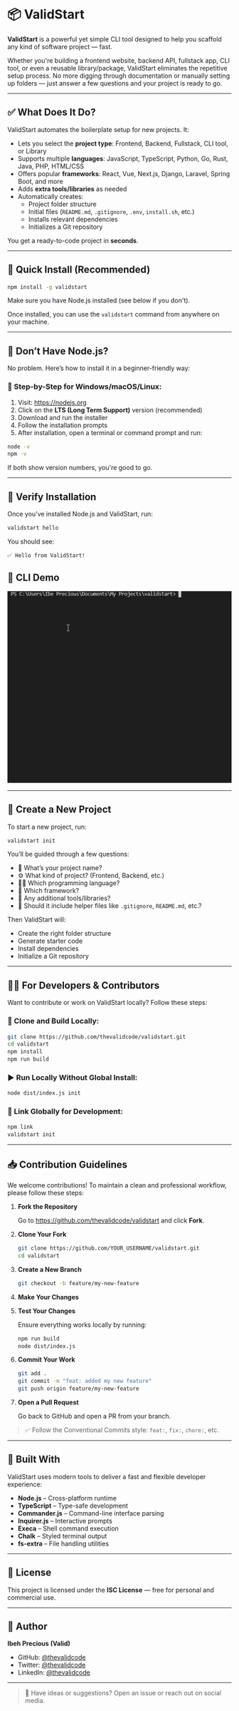 # 📦 ValidStart

**ValidStart** is a powerful yet simple CLI tool designed to help you scaffold any kind of software project — fast.

Whether you're building a frontend website, backend API, fullstack app, CLI tool, or even a reusable library/package, ValidStart eliminates the repetitive setup process. No more digging through documentation or manually setting up folders — just answer a few questions and your project is ready to go.

---

## ✅ What Does It Do?

ValidStart automates the boilerplate setup for new projects. It:

- Lets you select the **project type**: Frontend, Backend, Fullstack, CLI tool, or Library
- Supports multiple **languages**: JavaScript, TypeScript, Python, Go, Rust, Java, PHP, HTML/CSS
- Offers popular **frameworks**: React, Vue, Next.js, Django, Laravel, Spring Boot, and more
- Adds **extra tools/libraries** as needed
- Automatically creates:
  - Project folder structure
  - Initial files (`README.md`, `.gitignore`, `.env`, `install.sh`, etc.)
  - Installs relevant dependencies
  - Initializes a Git repository

You get a ready-to-code project in **seconds**.

---

## 🚀 Quick Install (Recommended)

```bash
npm install -g validstart
```

Make sure you have Node.js installed (see below if you don't).

Once installed, you can use the `validstart` command from anywhere on your machine.

---

## 🧰 Don’t Have Node.js?

No problem. Here’s how to install it in a beginner-friendly way:

### 🔧 Step-by-Step for Windows/macOS/Linux:

1. Visit: https://nodejs.org
2. Click on the **LTS (Long Term Support)** version (recommended)
3. Download and run the installer
4. Follow the installation prompts
5. After installation, open a terminal or command prompt and run:

```bash
node -v
npm -v
```

If both show version numbers, you're good to go.

---

## 🧪 Verify Installation

Once you’ve installed Node.js and ValidStart, run:

```bash
validstart hello
```

You should see:

```bash
✅ Hello from ValidStart!
```

## 🎥 CLI Demo

![ValidStart CLI Demo](./public/assets/validstart-demo.gif)

---

## 📁 Create a New Project

To start a new project, run:

```bash
validstart init
```

You’ll be guided through a few questions:

- 📛 What’s your project name?
- ⚙️ What kind of project? (Frontend, Backend, etc.)
- 🧑‍💻 Which programming language?
- 🧱 Which framework?
- 🧩 Any additional tools/libraries?
- 📄 Should it include helper files like `.gitignore`, `README.md`, etc.?

Then ValidStart will:

- Create the right folder structure
- Generate starter code
- Install dependencies
- Initialize a Git repository

---

## 🧑‍💻 For Developers & Contributors

Want to contribute or work on ValidStart locally? Follow these steps:

### 🔧 Clone and Build Locally:

```bash
git clone https://github.com/thevalidcode/validstart.git
cd validstart
npm install
npm run build
```

### ▶️ Run Locally Without Global Install:

```bash
node dist/index.js init
```

### 🔗 Link Globally for Development:

```bash
npm link
validstart init
```

---

## 📥 Contribution Guidelines

We welcome contributions! To maintain a clean and professional workflow, please follow these steps:

1. **Fork the Repository**

   Go to https://github.com/thevalidcode/validstart and click **Fork**.

2. **Clone Your Fork**

   ```bash
   git clone https://github.com/YOUR_USERNAME/validstart.git
   cd validstart
   ```

3. **Create a New Branch**

   ```bash
   git checkout -b feature/my-new-feature
   ```

4. **Make Your Changes**

5. **Test Your Changes**

   Ensure everything works locally by running:

   ```bash
   npm run build
   node dist/index.js
   ```

6. **Commit Your Work**

   ```bash
   git add .
   git commit -m "feat: added my new feature"
   git push origin feature/my-new-feature
   ```

7. **Open a Pull Request**

   Go back to GitHub and open a PR from your branch.

> ✅ Follow the Conventional Commits style: `feat:`, `fix:`, `chore:`, etc.

---

## 🔨 Built With

ValidStart uses modern tools to deliver a fast and flexible developer experience:

- **Node.js** – Cross-platform runtime
- **TypeScript** – Type-safe development
- **Commander.js** – Command-line interface parsing
- **Inquirer.js** – Interactive prompts
- **Execa** – Shell command execution
- **Chalk** – Styled terminal output
- **fs-extra** – File handling utilities

---

## 📄 License

This project is licensed under the **ISC License** — free for personal and commercial use.

---

## 👤 Author

**Ibeh Precious (Valid)**

- GitHub: [@thevalidcode](https://github.com/thevalidcode)
- Twitter: [@thevalidcode](https://twitter.com/thevalidcode)
- LinkedIn: [@thevalidcode](https://linkedin.com/in/thevalidcode)

---

> 💬 Have ideas or suggestions? Open an issue or reach out on social media.
